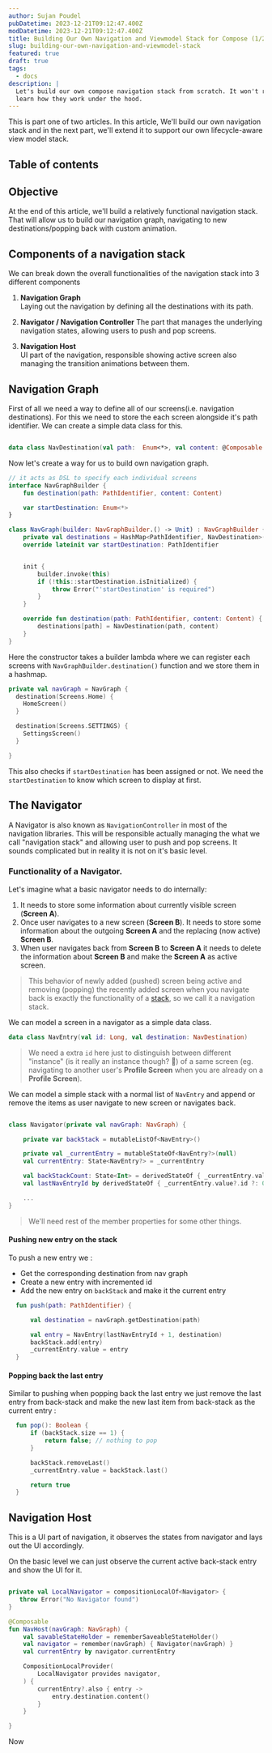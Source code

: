 ```yaml
---
author: Sujan Poudel
pubDatetime: 2023-12-21T09:12:47.400Z
modDatetime: 2023-12-21T09:12:47.400Z
title: Building Our Own Navigation and Viewmodel Stack for Compose (1/2)
slug: building-our-own-navigation-and-viewmodel-stack
featured: true
draft: true
tags:
  - docs
description: |
  Let's build our own compose navigation stack from scratch. It won't replace your navigation library but surely will help you to 
  learn how they work under the hood.
---
```


This is part one of two articles. In this article, We'll build our own navigation stack and in the next part, we'll extend it to support our own lifecycle-aware view model stack.

## Table of contents

## Objective

At the end of this article, we'll build a relatively functional navigation stack. That will allow us to build our navigation graph, navigating to new destinations/popping back with custom animation.

## Components of a navigation stack

We can break down the overall functionalities of the navigation stack into 3 different components

1. **Navigation Graph**  
   Laying out the navigation by defining all the destinations with its path.

2. **Navigator / Navigation Controller**
   The part that manages the underlying navigation states, allowing users to push and pop screens.

3. **Navigation Host**  
   UI part of the navigation, responsible showing active screen also managing the transition animations between them.

## Navigation Graph

First of all we need a way to define all of our screens(i.e. navigation destinations). For this we need to store the each screen alongside it's path identifier. We can create a simple data class for this.

```kotlin

data class NavDestination(val path:  Enum<*>, val content: @Composable () -> Unit)

```

Now let's create a way for us to build own navigation graph.

```kotlin
// it acts as DSL to specify each individual screens
interface NavGraphBuilder {
    fun destination(path: PathIdentifier, content: Content)

    var startDestination: Enum<*>
}

class NavGraph(builder: NavGraphBuilder.() -> Unit) : NavGraphBuilder {
    private val destinations = HashMap<PathIdentifier, NavDestination>()
    override lateinit var startDestination: PathIdentifier


    init {
        builder.invoke(this)
        if (!this::startDestination.isInitialized) {
            throw Error("'startDestination' is required")
        }
    }

    override fun destination(path: PathIdentifier, content: Content) {
        destinations[path] = NavDestination(path, content)
    }
}

```

Here the constructor takes a builder lambda where we can register each screens with `NavGraphBuilder.destination()` function and we store them in a hashmap.

```kotlin
private val navGraph = NavGraph {
  destination(Screens.Home) {
    HomeScreen()
  }

  destination(Screens.SETTINGS) {
    SettingsScreen()
  }

}
```

This also checks if `startDestination` has been assigned or not. We need the `startDestination` to know which screen to display at first.

## The Navigator

A Navigator is also known as `NavigationController` in most of the navigation libraries. This will be responsible actually managing the what we call "navigation stack" and allowing user to push and pop screens. It sounds complicated but in reality it is not on it's basic level.

### Functionality of a Navigator.

Let's imagine what a basic navigator needs to do internally:

1. It needs to store some information about currently visible screen (**Screen A**).
2. Once user navigates to a new screen (**Screen B**). It needs to store some information about the outgoing **Screen A** and the replacing (now active) **Screen B**.
3. When user navigates back from **Screen B** to **Screen A** it needs to delete the information about **Screen B** and make the **Screen A** as active screen.

> This behavior of newly added (pushed) screen being active and removing (popping) the recently added screen when you navigate back is exactly the functionality of a [stack](<https://en.wikipedia.org/wiki/Stack_(abstract_data_type)>), so we call it a navigation stack.

We can model a screen in a navigator as a simple data class.

```kotlin
data class NavEntry(val id: Long, val destination: NavDestination)
```

> We need a extra `id` here just to distinguish between different "instance" (is it really an instance though? 🤔) of a same screen (eg. navigating to another user's **Profile Screen** when you are already on a **Profile Screen**).

We can model a simple stack with a normal list of `NavEntry` and append or remove the items as user navigate to new screen or navigates back.

```kotlin

class Navigator(private val navGraph: NavGraph) {

    private var backStack = mutableListOf<NavEntry>()

    private val _currentEntry = mutableStateOf<NavEntry?>(null)
    val currentEntry: State<NavEntry?> = _currentEntry

    val backStackCount: State<Int> = derivedStateOf { _currentEntry.value?.id ?: 0 }
    val lastNavEntryId by derivedStateOf { _currentEntry.value?.id ?: 0 }

    ...
}
```

> We'll need rest of the member properties for some other things.

#### Pushing new entry on the stack

To push a new entry we :

- Get the corresponding destination from nav graph
- Create a new entry with incremented id
- Add the new entry on `backStack` and make it the current entry

```kotlin
  fun push(path: PathIdentifier) {

      val destination = navGraph.getDestination(path)

      val entry = NavEntry(lastNavEntryId + 1, destination)
      backStack.add(entry)
      _currentEntry.value = entry
  }

```

#### Popping back the last entry

Similar to pushing when popping back the last entry we just remove the last entry from back-stack and make the new last item from back-stack as the current entry :

```kotlin
  fun pop(): Boolean {
      if (backStack.size == 1) {
          return false; // nothing to pop
      }

      backStack.removeLast()
      _currentEntry.value = backStack.last()

      return true
  }

```

## Navigation Host

This is a UI part of navigation, it observes the states from navigator and lays out the UI accordingly.

On the basic level we can just observe the current active back-stack entry and show the UI for it.

```kotlin

private val LocalNavigator = compositionLocalOf<Navigator> {
   throw Error("No Navigator found")
}

@Composable
fun NavHost(navGraph: NavGraph) {
    val savableStateHolder = rememberSaveableStateHolder()
    val navigator = remember(navGraph) { Navigator(navGraph) }
    val currentEntry by navigator.currentEntry

    CompositionLocalProvider(
        LocalNavigator provides navigator,
    ) {
        currentEntry?.also { entry ->
            entry.destination.content()
        }
    }

}

```

Now
